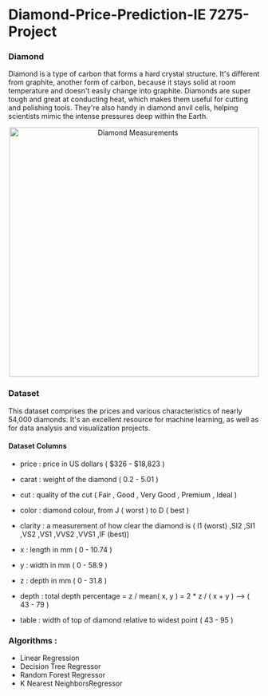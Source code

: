 # Diamond-Price-Prediction-IE 7275-Project

### Diamond
Diamond is a type of carbon that forms a hard crystal structure. It's different from graphite, another form of carbon, because it stays solid at room temperature and doesn't easily change into graphite. Diamonds are super tough and great at conducting heat, which makes them useful for cutting and polishing tools. They're also handy in diamond anvil cells, helping scientists mimic the intense pressures deep within the Earth.

<div style="text-align: center;">
    <img src="https://www.diamonds.pro/wp-content/uploads/2023/04/proportions.jpg" alt="Diamond Measurements" width="500">
</div>


### Dataset
This dataset comprises the prices and various characteristics of nearly 54,000 diamonds. It's an excellent resource for machine learning, as well as for data analysis and visualization projects.

#### Dataset Columns

- price : price in US dollars ( $326 - $18,823 )

- carat : weight of the diamond ( 0.2 - 5.01 )

- cut : quality of the cut ( Fair , Good , Very Good , Premium , Ideal )

- color : diamond colour, from J ( worst ) to D ( best )

- clarity : a measurement of how clear the diamond is ( I1 (worst) ,SI2 ,SI1 ,VS2 ,VS1 ,VVS2 ,VVS1 ,IF (best))

- x : length in mm ( 0 - 10.74 )

- y : width in mm ( 0 - 58.9 )

- z : depth in mm ( 0 - 31.8 )

- depth : total depth percentage = z / mean( x, y ) = 2 * z / ( x + y ) --> ( 43 - 79 )

- table : width of top of diamond relative to widest point ( 43 - 95 )

### Algorithms :

- Linear Regression
- Decision Tree Regressor
- Random Forest Regressor
- K Nearest NeighborsRegressor







